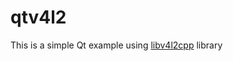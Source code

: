 # qtv4l2

This is a simple Qt example using [libv4l2cpp](https://github.com/mpromonet/libv4l2cpp) library
